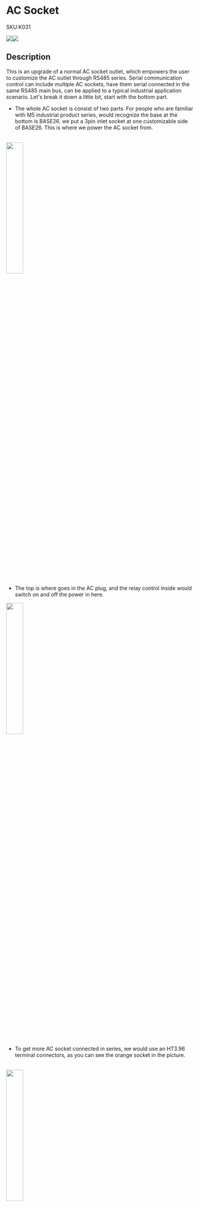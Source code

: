 # AC Socket

<el-tag effect="plain">SKU:K031</el-tag>

<div class="product_pic"><img src="assets\img\product_pics\app\ac_socket\ac_socket_01.webp"><img src="assets\img\product_pics\app\ac_socket\ac_socket_02.webp"></div>

## Description

This is an upgrade of a normal AC socket outlet, which empowers the user to customize the AC outlet through RS485 series. Serial communication control can include multiple AC sockets, have them serial connected in the same RS485 main bus, can be applied to a typical industrial application scenario. 
Let's break it down a little bit, start with the bottom part. 
- The whole AC socket is consist of two parts. For people who are familiar with M5 industrial product series,  would recognize the base at the bottom is BASE26. we put a 3pin inlet socket at one customizable side of BASE26. This is where we power the AC socket from. 
<br>

<img src="assets\img\product_pics\app\ac_socket\p01.webp" width="30%" height="30%">

- The top is where goes in the AC plug, and the relay control inside would switch on and off the power in here. 

<img src="assets\img\product_pics\app\ac_socket\p02.webp" width="30%" height="30%">

- To get more AC socket connected in series, we would use an HT3.96 terminal connectors, as you can see the orange socket in the picture. 

<br>

<img src="assets\img\product_pics\app\ac_socket\p03.webp" width="30%" height="30%">

- The bottom part is mainly in charge of converting the AC power 220V to DC 5V to power the microprocessor STM32F030F4 and  RS485 related circult. As you can see from the picture, two parts wire connected by M-Bus socket and a pair of power wire.  A red led indication is placed on top.

<img src="assets\img\product_pics\app\ac_socket\p04.webp" width="30%" height="30%">

## Product Features

- RS485 OUTLET
- Serial communication protocol: ModBUS-RTU
- support Mutiple device Series connection 
- STM32F030F4
- Embedded 4x M3 Nut
- Build with BASE26
- INPUT : 100-240V
- OUTPUT: 10A
- Power Status indicator


## Include

- 1x AC Socket

## Applications

-  Smart AC Socket Outlet With wire control of RS485

## Specification

<table>
   <tr style="font-weight:bold">
      <td>Resources</td>
      <td>Parameter</td>
   </tr>
   <tr>
      <td>Net weight</td>
      <td>120g</td>
   </tr>
   <tr>
      <td>Gross weight</td>
      <td>158g</td>
   </tr>
   <tr>
      <td>Product Size</td>
      <td>52*52*60mm</td>
   </tr>
   <tr>
      <td>Package Size</td>
      <td>72*102*72mm</td>
   </tr>
 </table>

## EasyLoader

>EasyLoader is a concise and fast program writer, which has a built-in case program related to the product. It can be burned to the main control by simple steps to perform a series of function verification. Please install the corresponding driver according to the device type. M5Core host [Please click here to view the CP210X driver installation tutorial](en/arduino/arduino_development), M5StickC/V/T/ATOM series can be used without driver)

<div class="easyloader-box">
    <div style="background-color:white;">
        <div><img src="https://m5stack.oss-cn-shenzhen.aliyuncs.com/image/easyloader_intro.webp"></div>
        <div class="easyloader-btn">
            <a href="https://m5stack.oss-cn-shenzhen.aliyuncs.com/EasyLoader/Windows/APPLICATION/EasyLoader_AC_Socket_APPLICATION.exe">Windows</a>
            <a href="https://m5stack.oss-cn-shenzhen.aliyuncs.com/EasyLoader/MacOS/APPLICATION/EasyLoader_AC_Socket_APPLICATION.dmg">MacOS</a>
            <!-- <a>Linux</a>
            <a>MacOS</a> -->
        </div>
    </div>
    <div>
        <video id="example_video" controls>
            <source src="https://m5stack.oss-cn-shenzhen.aliyuncs.com/video/Product_example_video/App/AcSocket.mp4" type="video/mp4">
        </video>
        <div class="easyloader-mask">
        <a>
            <svg id="play-btn" t="1583228776634" class="icon" viewBox="0 0 1024 1024" version="1.1" xmlns="http://www.w3.org/2000/svg" p-id="4152" width="75" height="75"><path d="M512 0C229.216 0 0 229.216 0 512s229.216 512 512 512 512-229.216 512-512S794.784 0 512 0z m0 928C282.24 928 96 741.76 96 512S282.24 96 512 96s416 186.24 416 416-186.24 416-416 416zM384 288l384 224-384 224z" p-id="4153" fill="#007aff"></path></svg></a>
            <p>Description:</p>
            <p>Press B to turn on the power and a to turn off the power.</p>
        </div>
    </div>
</div>

## Example

[Please click here to download Arduino code](https://github.com/m5stack/M5Stack/tree/master/examples/Modules/AC-SOCKET)

## ACSocket Modbus RTU Protocol

### Description:

- 1. Communication uses RS485, 1 bit start bit + 8 bit data bit + 1 bit end bit
- 2. Baud rate 9600
- 3.Device ID defaults to AAH
- 4. Address 00H is the broadcast address, the slave does not reply

### Instruction: (hexadecimal) (Modbus RTU format)

### 1. Write coil

The host sends:

`AA 05 00 00 FF 00 95 E1` (closed coil)

`AA 05 00 00 00 00 D4 11` (disconnect coil)


<table>
   <tr style="font-weight:bold;text-align:center" >
      <td>Send content</td>
      <td>bytes</td>
      <td>Send a message</td>
      <td>Remarks</td>
   </tr>
   <tr style="text-align:center">
      <td>module address</td>
      <td>1</td>
      <td>AAH</td>
      <td>00H is the broadcast address</td>
   </tr>
   <tr style="text-align:center">
      <td>Function code</td>
      <td>1</td>
      <td>05H</td>
      <td>Write a single coil</td>
   </tr>
   <tr style="text-align:center">
      <td>start register address</td>
      <td>2</td>
      <td>0000H</td>
      <td>Coil 0 Address</td>
   </tr>
   <tr style="text-align:center">
      <td>Write data</td>
      <td>2</td>
      <td>FF00H</td>
      <td>FF00H: indicates coil closure | 0000H: indicates coil disconnection</td>
   </tr>
   <tr style="text-align:center">
      <td>CRC check</td>
      <td>2</td>
      <td>XXXXH</td>
      <td>CRC code of all previous data (CRC16)</td>
   </tr>
</table>

Slave response:

The operation successfully returns the original data:

`AA 05 00 00 FF 00 95 E1`

Operation failed to return:

`AA 85 error code CRC_L CRC_H`

### 2. Reading the coil

The host sends:

`AA 01 00 00 00 01 E4 11`

<table>
   <tr style="font-weight:bold;text-align:center" >
      <td>Send content</td>
      <td>bytes</td>
      <td>Send a message</td>
      <td>Remarks</td>
   </tr>
   <tr style="text-align:center">
      <td>module address</td>
      <td>1</td>
      <td>AAH</td>
      <td>00H is the broadcast address</td>
   </tr>
   <tr style="text-align:center">
      <td>Function code</td>
      <td>1</td>
      <td>01H</td>
      <td>read coil</td>
   </tr>
   <tr style="text-align:center">
      <td>start register address</td>
      <td>2</td>
      <td>0000H</td>
      <td>Coil 0 Address</td>
   </tr>
   <tr style="text-align:center">
      <td>Read quantity</td>
      <td>2</td>
      <td>0001H</td>
      <td> can only be 0001H</td>
   </tr>
   <tr style="text-align:center">
      <td>CRC check</td>
      <td>2</td>
      <td>XXXXH</td>
      <td>CRC code of all previous data (CRC16)</td>
   </tr>
</table>

Slave response:

The operation returns successfully:

<table>
   <tr style="font-weight:bold;text-align:center" >
      <td>Address</td>
      <td>Function code</td>
      <td>Return data length</td>
      <td>Coil Status</td>
      <td>CRC_L</td>
      <td>CRC_H</td>
   </tr>
   <tr style="text-align:center">
      <td>AA</td>
      <td>01</td>
      <td>01</td>
      <td>01</td>
      <td>B0</td>
      <td>6C</td>
   </tr>
</table>

Coil status: `01H -> coil closed ` \ `00H -> coil disconnected`

Operation failed to return: `AA 81 error code CRC_L CRC_H`

### 3. Write device address

The host sends:

`AA 41 00 00 00 12 A4 13`

<table>
   <tr style="font-weight:bold;text-align:center" >
      <td>Send content</td>
      <td>bytes</td>
      <td>Send a message</td>
      <td>Remarks</td>
   </tr>
   <tr style="text-align:center">
      <td>module address</td>
      <td>1</td>
      <td>AAH</td>
      <td>00H is the broadcast address</td>
   </tr>
   <tr style="text-align:center">
      <td>Function code</td>
      <td>1</td>
      <td>41H</td>
      <td>Set module address</td>
   </tr>
   <tr style="text-align:center">
      <td>start register address</td>
      <td>2</td>
      <td>0000H</td>
      <td>Address</td>
   </tr>
   <tr style="text-align:center">
      <td> module new address</td>
      <td>1</td>
      <td>12H</td>
      <td>1 byte</td>
   </tr>
   <tr style="text-align:center">
      <td>CRC check</td>
      <td>2</td>
      <td>XXXXH</td>
      <td>CRC code of all previous data (CRC16)</td>
   </tr>
</table>

Slave response:

The operation successfully returns the original data:

`AA 41 00 00 00 12 A4 13`

Operation failed to return:

`AA C1 error code CRC_L CRC_H`

### 4. Broadcast recovery device address

The host sends:

`00 42 00 00 A0 30 `

<table>
   <tr style="font-weight:bold;text-align:center" >
      <td>Send content</td>
      <td>bytes</td>
      <td>Send a message</td>
      <td>Remarks</td>
   </tr>
   <tr style="text-align:center">
      <td>broadcast address</td>
      <td>1</td>
      <td>00H</td>
      <td>00H is the broadcast address</td>
   </tr>
   <tr style="text-align:center">
      <td>Function code</td>
      <td>1</td>
      <td>42H</td>
      <td>Recovery address is AAH</td>
   </tr>
   <tr style="text-align:center">
      <td>start register address</td>
      <td>2</td>
      <td>0000H</td>
      <td>Address</td>
   </tr>
   <tr style="text-align:center">
      <td>CRC check</td>
      <td>2</td>
      <td>XXXXH</td>
      <td>CRC code of all previous data (CRC16)</td>
   </tr>
</table>

Slave response: `none`

<script>

   var purchase_link = 'https://m5stack.com/products/m5-ac-socket';

   anchor_search(purchase_link);
   scrollFunc();

</script>